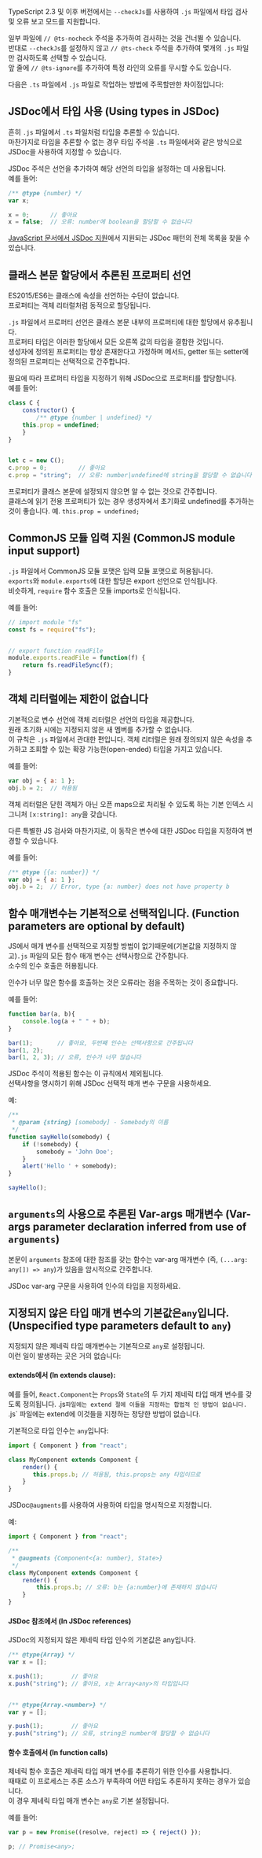 TypeScript 2.3 및 이후 버전에서는 `--checkJs`를 사용하여 `.js` 파일에서 타입 검사 및 오류 보고 모드를 지원합니다.

일부 파일에 `// @ts-nocheck` 주석을 추가하여 검사하는 것을 건너뛸 수 있습니다.  
반대로 `--checkJs`를 설정하지 않고 `// @ts-check` 주석을 추가하여 몇개의 `.js` 파일 만 검사하도록 선택할 수 있습니다.  
앞 줄에 `// @ts-ignore`를 추가하여 특정 라인의 오류를 무시할 수도 있습니다.

다음은 `.ts` 파일에서 `.js` 파일로 작업하는 방법에 주목할만한 차이점입니다:

## JSDoc에서 타입 사용 (Using types in JSDoc)

흔히 `.js` 파일에서 `.ts` 파일처럼 타입을 추론할 수 있습니다.  
마찬가지로 타입을 추론할 수 없는 경우 타입 주석을 `.ts` 파일에서와 같은 방식으로 JSDoc을 사용하여 지정할 수 있습니다.

JSDoc 주석은 선언을 추가하여 해당 선언의 타입을 설정하는 데 사용됩니다.   
예를 들어:

```js
/** @type {number} */
var x;

x = 0;      // 좋아요
x = false;  // 오류: number에 boolean을 할당할 수 없습니다
```

[JavaScript 문서에서 JSDoc 지원](https://github.com/Microsoft/TypeScript/wiki/JSDoc-support-in-JavaScript)에서 지원되는 JSDoc 패턴의 전체 목록을 찾을 수 있습니다.

## 클래스 본문 할당에서 추론된 프로퍼티 선언

ES2015/ES6는 클래스에 속성을 선언하는 수단이 없습니다.  
프로퍼티는 객체 리터럴처럼 동적으로 할당됩니다.

`.js` 파일에서 프로퍼티 선언은 클래스 본문 내부의 프로퍼티에 대한 할당에서 유추됩니다.  
프로퍼티 타입은 이러한 할당에서 모든 오른쪽 값의 타입을 결합한 것입니다.  
생성자에 정의된 프로퍼티는 항상 존재한다고 가정하며 메서드, getter 또는 setter에 정의된 프로퍼티는 선택적으로 간주합니다.

필요에 따라 프로퍼티 타입을 지정하기 위해 JSDoc으로 프로퍼티를 할당합니다.  
예를 들어:

```js
class C {
    constructor() {
        /** @type {number | undefined} */
	this.prop = undefined;
    }
}


let c = new C();
c.prop = 0;         // 좋아요
c.prop = "string";  // 오류: number|undefined에 string을 할당할 수 없습니다
```

프로퍼티가 클래스 본문에 설정되지 않으면 알 수 없는 것으로 간주합니다.  
클래스에 읽기 전용 프로퍼티가 있는 경우 생성자에서 초기화로 undefined를 추가하는 것이 좋습니다.
예. `this.prop = undefined;`

## CommonJS 모듈 입력 지원 (CommonJS module input support)

`.js` 파일에서 CommonJS 모듈 포맷은 입력 모듈 포맷으로 허용됩니다.  
`exports`와 `module.exports`에 대한 할당은 export 선언으로 인식됩니다.  
비슷하게, `require` 함수 호출은 모듈 imports로 인식됩니다.

예를 들어:

```ts
// import module "fs"
const fs = require("fs");


// export function readFile
module.exports.readFile = function(f) {
    return fs.readFileSync(f);	
}
```

## 객체 리터럴에는 제한이 없습니다

기본적으로 변수 선언에 객체 리터럴은 선언의 타입을 제공합니다.  
원래 초기화 시에는 지정되지 않은 새 멤버를 추가할 수 없습니다.  
이 규칙은 `.js` 파일에서 관대한 편입니다. 객체 리터럴은 원래 정의되지 않은 속성을 추가하고 조회할 수 있는 확장 가능한(open-ended) 타입을 가지고 있습니다.

예를 들어:

```js
var obj = { a: 1 };
obj.b = 2;  // 허용됨
```

객체 리터럴은 닫힌 객체가 아닌 오픈 maps으로 처리될 수 있도록 하는 기본 인덱스 시그니처 `[x:string]: any`을 갖습니다.

다른 특별한 JS 검사와 마찬가지로, 이 동작은 변수에 대한 JSDoc 타입을 지정하여 변경할 수 있습니다.

예를 들어:

```js
/** @type {{a: number}} */
var obj = { a: 1 };
obj.b = 2;  // Error, type {a: number} does not have property b
```


## 함수 매개변수는 기본적으로 선택적입니다. (Function parameters are optional by default)

JS에서 매개 변수를 선택적으로 지정할 방법이 없기때문에(기본값을 지정하지 않고)`.js` 파일의 모든 함수 매개 변수는 선택사항으로 간주합니다.  
소수의 인수 호출은 허용됩니다. 

인수가 너무 많은 함수를 호출하는 것은 오류라는 점을 주목하는 것이 중요합니다.

예를 들어:

```js
function bar(a, b){
    console.log(a + " " + b);
}

bar(1);       // 좋아요, 두번째 인수는 선택사항으로 간주됩니다
bar(1, 2);
bar(1, 2, 3); // 오류, 인수가 너무 많습니다
```

JSDoc 주석이 적용된 함수는 이 규칙에서 제외됩니다.  
선택사항을 명시하기 위해 JSDoc 선택적 매개 변수 구문을 사용하세요.

예:

```js
/**
 * @param {string} [somebody] - Somebody의 이름
 */
function sayHello(somebody) {
    if (!somebody) {
        somebody = 'John Doe';
    }
    alert('Hello ' + somebody);
}

sayHello();
```

## `arguments`의 사용으로 추론된 Var-args 매개변수 (Var-args parameter declaration inferred from use of `arguments`)

본문이 `arguments` 참조에 대한 참조를 갖는 함수는 var-arg 매개변수 (즉,  `(...arg: any[]) => any`)가 있음을 암시적으로 간주합니다.

JSDoc var-arg 구문을 사용하여 인수의 타입을 지정하세요.

## 지정되지 않은 타입 매개 변수의 기본값은`any`입니다. (Unspecified type parameters default to `any`)

지정되지 않은 제네릭 타입 매개변수는 기본적으로 `any`로 설정됩니다.    
이런 일이 발생하는 곳은 거의 없습니다:

#### extends에서 (In extends clause):

예를 들어, `React.Component`는 `Props`와 `State`의 두 가지 제네릭 타입 매개 변수를 갖도록 정의됩니다.
.js` 파일에는 extend 절에 이들을 지정하는 합법적 인 방법이 없습니다.  
`.js` 파일에는 extend에 이것들을 지정하는 정당한 방법이 없습니다.

기본적으로 타입 인수는 `any`입니다:

```js
import { Component } from "react";

class MyComponent extends Component {
    render() {
       this.props.b; // 허용됨, this.props는 any 타입이므로
    }
}
```

JSDoc`@augments`를 사용하여 사용하여 타입을 명시적으로 지정합니다.

예:

```js
import { Component } from "react";

/**
 * @augments {Component<{a: number}, State>}
 */
class MyComponent extends Component {
    render() {
        this.props.b; // 오류: b는 {a:number}에 존재하지 않습니다
    }
}
```

#### JSDoc 참조에서 (In JSDoc references)

JSDoc의 지정되지 않은 제네릭 타입 인수의 기본값은 any입니다.

```js
/** @type{Array} */
var x = [];

x.push(1);        // 좋아요
x.push("string"); // 좋아요, x는 Array<any>의 타입입니다


/** @type{Array.<number>} */
var y = [];

y.push(1);        // 좋아요
y.push("string"); // 오류, string은 number에 할당할 수 없습니다

```

#### 함수 호출에서 (In function calls)

제네릭 함수 호출은 제네릭 타입 매개 변수를 추론하기 위한 인수를 사용합니다.  
때때로 이 프로세스는 추론 소스가 부족하여 어떤 타입도 추론하지 못하는 경우가 있습니다.  
이 경우 제네릭 타입 매개 변수는 `any`로 기본 설정됩니다.

예를 들어:

```js
var p = new Promise((resolve, reject) => { reject() });

p; // Promise<any>;
```
